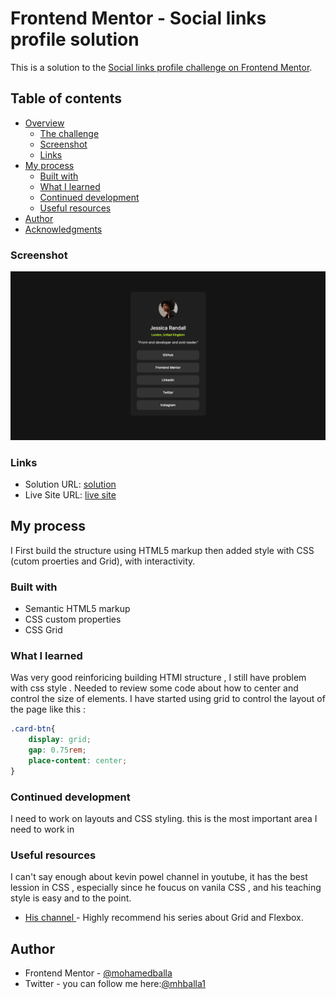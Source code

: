 # Frontend Mentor - Social links profile solution

This is a solution to the [Social links profile challenge on Frontend Mentor](https://www.frontendmentor.io/challenges/social-links-profile-UG32l9m6dQ).

## Table of contents

- [Overview](#overview)
  - [The challenge](#the-challenge)
  - [Screenshot](#screenshot)
  - [Links](#links)
- [My process](#my-process)
  - [Built with](#built-with)
  - [What I learned](#what-i-learned)
  - [Continued development](#continued-development)
  - [Useful resources](#useful-resources)
- [Author](#author)
- [Acknowledgments](#acknowledgments)


### Screenshot

![Here Screenshot](./Screenshot.png)

### Links

- Solution URL: [solution](https://your-solution-url.com)
- Live Site URL: [live site](https://mohamedballa.github.io/social-links-profile/)

## My process
I First build the structure using HTML5 markup
then added style with CSS (cutom proerties and Grid), with interactivity.
### Built with

- Semantic HTML5 markup
- CSS custom properties
- CSS Grid

### What I learned
Was very good reinforicing building HTMl structure , I still have problem with css style . Needed to review some code about how to center and control the size of elements.
I have started using grid to control the layout of the page like this :
```CSS
.card-btn{
    display: grid;
    gap: 0.75rem;
    place-content: center;
}
```

### Continued development
I need to work on layouts and CSS styling. this is the most important area I need to work in

### Useful resources
I can't say enough about kevin powel channel in youtube, it has the best lession in CSS , especially since he foucus on vanila CSS , and his teaching style is easy and to the point.
- [His channel ](https://www.youtube.com/@KevinPowell) - Highly recommend his series about Grid and Flexbox.


## Author

- Frontend Mentor - [@mohamedballa](https://www.frontendmentor.io/profile/mohamedballa)
- Twitter - you can follow me here:[@mhballa1](https://x.com/mhballa1)


